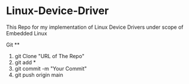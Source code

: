 # Linux-Device-Driver
This Repo for my implementation of Linux Device Drivers under scope of Embedded Linux


Git **
1) git Clone "URL of The Repo"
2) git add *
3) git commit -m "Your Commit"
4) git push origin main 

